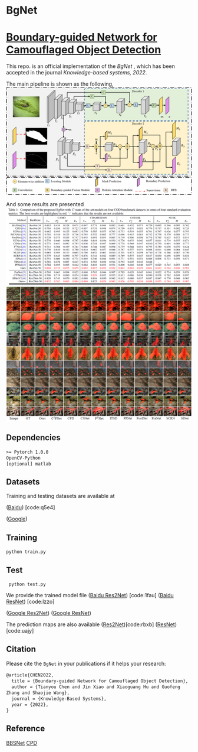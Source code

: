 # BgNet
# [Boundary-guided Network for Camouflaged Object Detection](https://doi.org/10.1016/j.knosys.2022.108901)

This repo. is an official implementation of the *BgNet* , which has been accepted in the journal *Knowledge-based systems, 2022*. 

The main pipeline is shown as the following, 
![BgNet](figures/network.png)

And some results are presented
![quantitative results](figures/results.png)
![qualitative results](figures/results2.png)

## Dependencies 
```
>= Pytorch 1.0.0
OpenCV-Python
[optional] matlab
```

## Datasets
Training and testing datasets are available at 

([Baidu](https://pan.baidu.com/s/1sJ8h8srJg0gmVE-kJLJ4og)) [code:q5e4]

([Google](https://drive.google.com/file/d/1VS8qVUjC__4BZhB-13S3wHDWAs_-YFDI/view?usp=sharing))

## Training
```
python train.py
```

## Test
```
 python test.py
```
We provide the trained model file 
([Baidu Res2Net](https://pan.baidu.com/s/1sHSPhGvQJszpN97stzuxFA)) [code:1fau]
([Baidu ResNet](https://pan.baidu.com/s/1DRis1YEsakb8ZXrSzOhtKQ)) [code:lzzo]

([Google Res2Net](https://drive.google.com/file/d/1cTwLG0AiksPhE5QGX2mAc9S4Lm9vqkKK/view?usp=share_link))
([Google ResNet](https://drive.google.com/file/d/1ttOVmsqwayiel_E5vY4wZK50gVb75hjv/view?usp=share_link))

The prediction maps are also available
([Res2Net](https://pan.baidu.com/s/1qkLuLsD7binUryewYmVS4Q))[code:rbxb]
([ResNet](https://pan.baidu.com/s/1XYPRHo-1cdNbydXTM2D2DQ))[code:uajy]

## Citation
Please cite the `BgNet` in your publications if it helps your research:
```
@article{CHEN2022,
  title = {Boundary-guided Network for Camouflaged Object Detection},
  author = {Tianyou Chen and Jin Xiao and Xiaoguang Hu and Guofeng Zhang and Shaojie Wang},
  journal = {Knowledge-Based Systems},
  year = {2022},
}
```
## Reference
[BBSNet](https://github.com/zyjwuyan/BBS-Net)
[CPD](https://github.com/wuzhe71/CPD)
